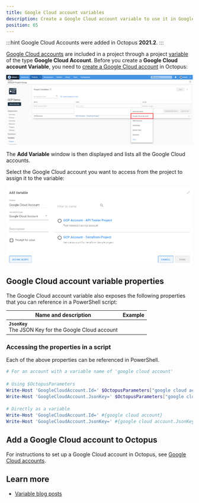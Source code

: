 ```yaml
---
title: Google Cloud account variables
description: Create a Google Cloud account variable to use it in Google Cloud deployment steps
position: 65
---
```


:::hint
Google Cloud Accounts were added in Octopus **2021.2**.
:::

[Google Cloud accounts](/docs/infrastructure/accounts/google-cloud/index.md) are included in a project through a project [variable](/docs/projects/variables/index.md) of the type **Google Cloud Account**. Before you create a **Google Cloud account Variable**, you need to [create a Google Cloud account](/docs/infrastructure/accounts/google-cloud/index.md) in Octopus:

![Google Cloud account variable](images/google-cloud-account-variable.png "width=500")

The **Add Variable** window is then displayed and lists all the Google Cloud accounts.

Select the Google Cloud account you want to access from the project to assign it to the variable:

![Google Cloud account variable selection](images/google-cloud-account-variable-selection.png "width=500")

## Google Cloud account variable properties

The Google Cloud account variable also exposes the following properties that you can reference in a PowerShell script:

| Name and description | Example |
| -------------------- | ------------------------|
| **`JsonKey`** <br/> The JSON Key for the Google Cloud account| |

### Accessing the properties in a script

Each of the above properties can be referenced in PowerShell.

```powershell
# For an account with a variable name of 'google cloud account'

# Using $OctopusParameters
Write-Host 'GoogleCloudAccount.Id=' $OctopusParameters["google cloud account"]
Write-Host 'GoogleCloudAccount.JsonKey=' $OctopusParameters["google cloud account.AccessKey"]

# Directly as a variable
Write-Host 'GoogleCloudAccount.Id=' #{google cloud account}
Write-Host 'GoogleCloudAccount.JsonKey=' #{google cloud account.JsonKey}
```

## Add a Google Cloud account to Octopus

For instructions to set up a Google Cloud account in Octopus, see [Google Cloud accounts](/docs/infrastructure/accounts/google-cloud/index.md).

## Learn more

- [Variable blog posts](https://octopus.com/blog/tag/variables)